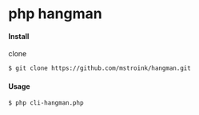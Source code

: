 # php hangman

#### Install
clone
```sh
$ git clone https://github.com/mstroink/hangman.git
```

#### Usage
```
$ php cli-hangman.php
```